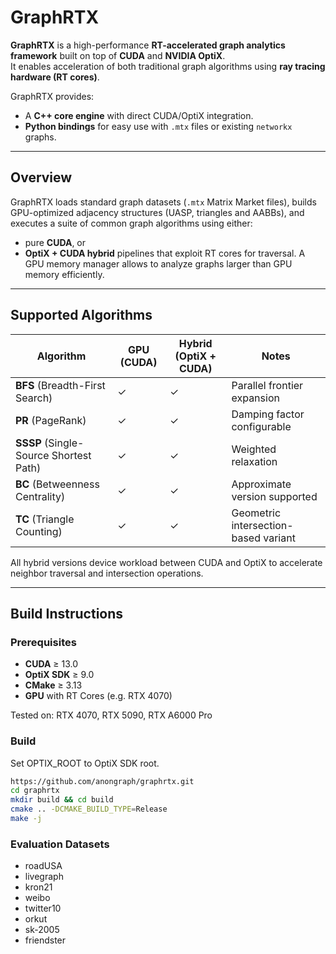 # GraphRTX

**GraphRTX** is a high-performance **RT-accelerated graph analytics framework** built on top of **CUDA** and **NVIDIA OptiX**.  
It enables acceleration of both traditional graph algorithms using **ray tracing hardware (RT cores)**.

GraphRTX provides:
- A **C++ core engine** with direct CUDA/OptiX integration.
- **Python bindings** for easy use with `.mtx` files or existing `networkx` graphs.

---

## Overview


GraphRTX loads standard graph datasets (`.mtx` Matrix Market files), builds GPU-optimized adjacency structures (UASP, triangles and AABBs), and executes a suite of common graph algorithms using either:
- pure **CUDA**, or
- **OptiX + CUDA hybrid** pipelines that exploit RT cores for traversal.
A GPU memory manager allows to analyze graphs larger than GPU memory efficiently.

---

## Supported Algorithms

| Algorithm | GPU (CUDA) | Hybrid (OptiX + CUDA) | Notes |
|------------|-------------|----------------------|-------|
| **BFS** (Breadth-First Search) | ✓ | ✓ | Parallel frontier expansion |
| **PR** (PageRank) | ✓ | ✓ | Damping factor configurable |
| **SSSP** (Single-Source Shortest Path) | ✓ | ✓ | Weighted relaxation |
| **BC** (Betweenness Centrality) | ✓ | ✓ | Approximate version supported |
| **TC** (Triangle Counting) | ✓ | ✓ | Geometric intersection-based variant |

All hybrid versions device workload between CUDA and OptiX to accelerate neighbor traversal and intersection operations.

---

## Build Instructions

### Prerequisites

- **CUDA** ≥ 13.0  
- **OptiX SDK** ≥ 9.0  
- **CMake** ≥ 3.13  
- **GPU** with RT Cores (e.g. RTX 4070)

Tested on: RTX 4070, RTX 5090, RTX A6000 Pro

### Build

Set OPTIX_ROOT to OptiX SDK root.

```bash
https://github.com/anongraph/graphrtx.git
cd graphrtx
mkdir build && cd build
cmake .. -DCMAKE_BUILD_TYPE=Release
make -j
```


### Evaluation Datasets

- roadUSA  
- livegraph  
- kron21  
- weibo  
- twitter10  
- orkut  
- sk-2005  
- friendster
